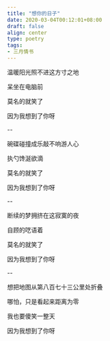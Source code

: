 ```yaml
---
title: "想你的日子"
date: 2020-03-04T00:12:01+08:00
draft: false
align: center
type: poetry
tags:
- 三月情书
---
```


温暖阳光照不进这方寸之地

呆坐在电脑前

莫名的就笑了

因为我想到了你呀

--

碗碟碰撞成乐敲不响游人心

执勺馋涎欲滴

莫名的就笑了

因为我想到了你呀

--

断续的梦拥挤在这寂寞的夜

自顾的呓语着

莫名的就笑了

因为我想到了你呀

--

想把地图从第八百七十三公里处折叠

哪怕，只是看起来距离为零

我也要傻笑一整天

因为我想到了你呀

